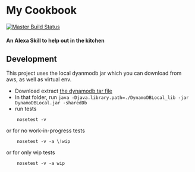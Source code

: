 # My Cookbook
[![Master Build Status](https://travis-ci.org/PeterMitrano/my_cookbook.svg?branch=master)](https://travis-ci.org/PeterMitrano/my_cookbook)

#### An Alexa Skill to help out in the kitchen

## Development

This project uses the local dyanmodb jar which you can download from aws, as well as virtual env.

 - Download extract [the dynamodb tar file](http://dynamodb-local.s3-website-us-west-2.amazonaws.com/dynamodb_local_latest.tar.gz)
 - In that folder, run `java -Djava.library.path=./DynamoDBLocal_lib -jar DynamoDBLocal.jar -sharedDb`
 - run tests

```
    nosetest -v
```
or for no work-in-progress tests
```
    nosetest -v -a \!wip
```
or for only wip tests
```
    nosetest -v -a wip
```
